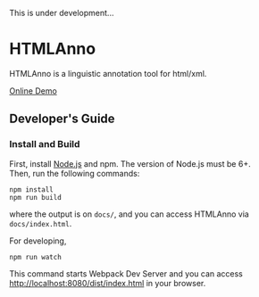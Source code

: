This is under development...

# HTMLAnno
HTMLAnno is a linguistic annotation tool for html/xml.

[Online Demo](https://paperai.github.io/htmlanno-dev/)

## Developer's Guide

### Install and Build
First, install [Node.js](https://nodejs.org/) and npm. The version of Node.js must be 6+.  
Then, run the following commands:
```
npm install
npm run build
```
where the output is on `docs/`, and you can access HTMLAnno via `docs/index.html`.  

For developing,
```
npm run watch
```
This command starts Webpack Dev Server and you can access [http://localhost:8080/dist/index.html](http://localhost:8080/dist/index.html) in your browser.
